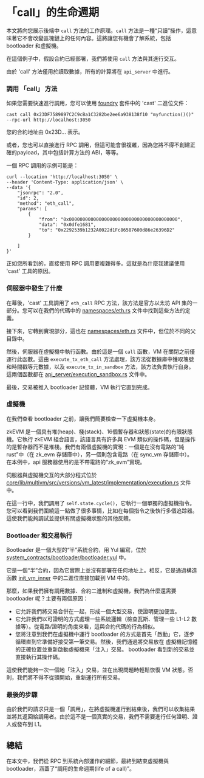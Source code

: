  <!-- 翻譯時間：2024/3/5 -->
# 「call」的生命週期

本文將向您展示後端中 `call` 方法的工作原理。`call` 方法是一種“只讀”操作，這意味著它不會改變區塊鏈上的任何內容。這將讓您有機會了解系統，包括 bootloader 和虛擬機。

在這個例子中，假設合約已經部署，我們將使用 `call` 方法與其進行交互。

由於 'call' 方法僅用於讀取數據，所有的計算將在 `api_server` 中進行。

### 調用 「call」 方法

如果您需要快速進行調用，您可以使用 [foundry](https://github.com/foundry-rs/foundry) 套件中的 'cast' 二進位文件：

```shell=
cast call 0x23DF7589897C2C9cBa1C3282be2ee6a938138f10 "myfunction()()" --rpc-url http://localhost:3050
```

您的合約地址由 0x23D... 表示。

或者，您也可以直接進行 RPC 調用，但這可能會很複雜，因為您將不得不創建正確的payload，其中包括計算方法的 ABI，等等。

一個 RPC 調用的示例可能是：


```shell=
curl --location 'http://localhost:3050' \
--header 'Content-Type: application/json' \
--data '{
    "jsonrpc": "2.0",
    "id": 2,
    "method": "eth_call",
    "params": [
        {
            "from": "0x0000000000000000000000000000000000000000",
            "data": "0x0dfe1681",
            "to": "0x2292539b1232A0022d1Fc86587600d86e26396D2"
        }

    ]
}'
```

正如您所看到的，直接使用 RPC 調用要複雜得多。這就是為什麼我建議使用 'cast' 工具的原因。

### 伺服器中發生了什麼

在幕後，'cast' 工具調用了 `eth_call` RPC 方法，該方法是官方以太坊 API 集的一部分。您可以在我們的代碼中的 [namespaces/eth.rs][namespaces_rpc_api] 文件中找到這些方法的定義。

接下來，它轉到實現部分，這也在 [namespaces/eth.rs][namespaces_rpc_impl] 文件中，但位於不同的父目錄中。

然後，伺服器在虛擬機中執行函數。由於這是一個 `call` 函數，VM 在關閉之前僅運行此函數。這由 `execute_tx_eth_call` 方法處理，該方法從數據庫中獲取塊號和時間戳等元數據，以及 `execute_tx_in_sandbox` 方法，該方法負責執行自身。這兩個函數都在 [api_server/execution_sandbox.rs][execution_sandbox] 文件中。

最後，交易被推入 bootloader 記憶體，VM 執行它直到完成。

### 虛擬機

在我們查看 bootloader 之前，讓我們簡要檢查一下虛擬機本身。

zkEVM 是一個具有堆(heap)、棧(stack)、16個暫存器和狀態(state)的有限狀態機。它執行 zkEVM 組合語言，該語言具有許多與 EVM 類似的操作碼，但是操作的是暫存器而不是堆棧。我們有兩個虛擬機的實現：一個是在沒有電路的“純 rust”中（在 zk_evm 存儲庫中），另一個則包含電路（在 sync_vm 存儲庫中）。在本例中，api 服務器使用的是不帶電路的“zk_evm”實現。

伺服器與虛擬機交互的大部分程式位於 [core/lib/multivm/src/versions/vm_latest/implementation/execution.rs][vm_code] 文件中。

在這一行中，我們調用了 `self.state.cycle()`，它執行一個單獨的虛擬機指令。您可以看到我們圍繞這一點做了很多事情，比如在每個指令之後執行多個追踪器。這使我們能夠調試並提供有關虛擬機狀態的其他反饋。

### Bootloader 和交易執行

Bootloader 是一個大型的“半”系統合約，用 Yul 編寫，位於 [system_contracts/bootloader/bootloader.yul][bootloader_code] 中。

它是一個“半”合約，因為它實際上並沒有部署在任何地址上。相反，它是通過構造函數 [init_vm_inner][init_vm_inner] 中的二進位直接加載到 VM 中的。

那麼，如果我們擁有調用數據、合約二進制和虛擬機，我們為什麼還需要 bootloader 呢？主要有兩個原因：

- 它允許我們將交易合併在一起，形成一個大型交易，使證明更加便宜。
- 它允許我們以可證明的方式處理一些系統邏輯（檢查瓦斯、管理一些 L1-L2 數據等）。從電路/證明的角度來看，這與合約代碼的行為相似。
- 您將注意到我們在虛擬機中運行 bootloader 的方式是首先「啟動」它，逐步循環直到它準備好接受第一筆交易。然後，我們通過將交易放在 虛擬機記憶體的正確位置並重新啟動虛擬機來「注入」交易。 bootloader 看到新的交易並直接執行其操作碼。

這使我們能夠一次一個地「注入」交易，並在出現問題時輕鬆恢復 VM 狀態。否則，我們將不得不從頭開始，重新運行所有交易。

### 最後的步驟

由於我們的請求只是一個「調用」，在將虛擬機運行到結束後，我們可以收集結果並將其返回給調用者。由於這不是一個真實的交易，我們不需要進行任何證明、證人或發布到 L1。

## 總結

在本文中，我們從 RPC 到系統內部運作的細節，最終到結束虛擬機與 bootloader，涵蓋了“調用的生命週期(life of a call)”。

[namespaces_rpc_api]:
  https://github.com/matter-labs/zksync-era/blob/edd48fc37bdd58f9f9d85e27d684c01ef2cac8ae/core/bin/zksync_core/src/api_server/web3/backend_jsonrpc/namespaces/eth.rs
  'namespaces RPC api'
[namespaces_rpc_impl]:
  https://github.com/matter-labs/zksync-era/blob/main/core/lib/zksync_core/src/api_server/web3/namespaces/eth.rs#L94
  'namespaces RPC implementation'
[execution_sandbox]:
  https://github.com/matter-labs/zksync-era/blob/main/core/lib/zksync_core/src/api_server/execution_sandbox/execute.rs
  'execution sandbox'
[vm_code]:
  https://github.com/matter-labs/zksync-era/blob/ccd13ce88ff52c3135d794c6f92bec3b16f2210f/core/lib/multivm/src/versions/vm_latest/implementation/execution.rs#L108
  'vm code'
[bootloader_code]:
  https://github.com/matter-labs/era-system-contracts/blob/93a375ef6ccfe0181a248cb712c88a1babe1f119/bootloader/bootloader.yul
  'bootloader code'
[init_vm_inner]:
  https://github.com/matter-labs/zksync-era/blob/main/core/lib/multivm/src/versions/vm_m6/vm_with_bootloader.rs#L330
  'vm constructor'
